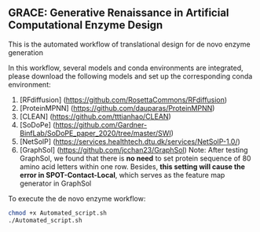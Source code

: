 ## GRACE: Generative Renaissance in Artificial Computational Enzyme Design

This is the automated workflow of translational design for de novo enzyme generation

In this workflow, several models and conda environments are integrated, please download the following models and set up the corresponding conda environment: 
1. [RFdiffusion] (https://github.com/RosettaCommons/RFdiffusion)
2. [ProteinMPNN] (https://github.com/dauparas/ProteinMPNN)
3. [CLEAN] (https://github.com/tttianhao/CLEAN)
4. [SoDoPe] (https://github.com/Gardner-BinfLab/SoDoPE_paper_2020/tree/master/SWI)
5. [NetSolP] (https://services.healthtech.dtu.dk/services/NetSolP-1.0/)
6. [GraphSol] (https://github.com/jcchan23/GraphSol)
Note: After testing GraphSol, we found that there is **no need** to set protein sequence of 80 amino acid letters within one row. Besides, **this setting will cause the error in SPOT-Contact-Local**, which serves as the feature map generator in GraphSol  


To execute the de novo enzyme workflow:
```Bash
chmod +x Automated_script.sh
./Automated_script.sh
```